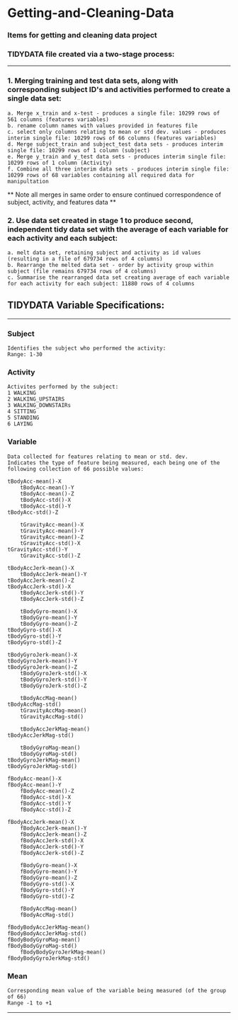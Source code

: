 # Getting-and-Cleaning-Data
### Items for getting and cleaning data project

### TIDYDATA file created via a two-stage process:
----------------------------------------------

### 1. Merging training and test data sets, along with corresponding subject ID's and activities performed to create a single data set:

	a. Merge x_train and x-test - produces a single file: 10299 rows of 561 columns (features variables)
	b. rename column names with values provided in features file
	c. select only columns relating to mean or std dev. values - produces interim single file: 10299 rows of 66 columns (features variables)
	d. Merge subject_train and subject_test data sets - produces interim single file: 10299 rows of 1 column (subject)
	e. Merge y_train and y_test data sets - produces interim single file: 10299 rows of 1 column (Activity)
	f. Combine all three interim data sets - produces interim single file: 10299 rows of 68 variables containing all required data for manipultation
	
** Note all merges in same order to ensure continued correspondence of subject, activity, and features data **

### 2. Use data set created in stage 1 to produce second, independent tidy data set with the average of each variable for each activity and each subject:
	a. melt data set, retaining subject and activity as id values (resulting in a file of 679734 rows of 4 columns)
	b. Rearrange the melted data set - order by activity group within subject (file remains 679734 rows of 4 columns)
	c. Summarise the rearranged data set creating average of each variable for each activity for each subject: 11880 rows of 4 columns



## TIDYDATA Variable Specifications:
----------------------------------

### Subject
	Identifies the subject who performed the activity:
	Range: 1-30


### Activity
	Activites performed by the subject:
	1 WALKING
	2 WALKING_UPSTAIRS
	3 WALKING_DOWNSTAIRs
	4 SITTING
	5 STANDING
	6 LAYING


### Variable
	Data collected for features relating to mean or std. dev.  
	Indicates the type of feature being measured, each being one of the following collection of 66 possible values:

	tBodyAcc-mean()-X
        tBodyAcc-mean()-Y
        tBodyAcc-mean()-Z 
        tBodyAcc-std()-X   
        tBodyAcc-std()-Y
	tBodyAcc-std()-Z

        tGravityAcc-mean()-X
        tGravityAcc-mean()-Y  
      	tGravityAcc-mean()-Z   
    	tGravityAcc-std()-X  
	tGravityAcc-std()-Y
       	tGravityAcc-std()-Z

	tBodyAccJerk-mean()-X
       	tBodyAccJerk-mean()-Y
	tBodyAccJerk-mean()-Z
	tBodyAccJerk-std()-X
        tBodyAccJerk-std()-Y
        tBodyAccJerk-std()-Z

        tBodyGyro-mean()-X 
       	tBodyGyro-mean()-Y
      	tBodyGyro-mean()-Z
	tBodyGyro-std()-X
	tBodyGyro-std()-Y
	tBodyGyro-std()-Z

	tBodyGyroJerk-mean()-X
   	tBodyGyroJerk-mean()-Y
   	tBodyGyroJerk-mean()-Z
      	tBodyGyroJerk-std()-X
     	tBodyGyroJerk-std()-Y
      	tBodyGyroJerk-std()-Z

      	tBodyAccMag-mean()
   	tBodyAccMag-std()
        tGravityAccMag-mean()
      	tGravityAccMag-std()

        tBodyAccJerkMag-mean()
	tBodyAccJerkMag-std()

     	tBodyGyroMag-mean()
        tBodyGyroMag-std()
	tBodyGyroJerkMag-mean()
   	tBodyGyroJerkMag-std()

 	fBodyAcc-mean()-X 
	fBodyAcc-mean()-Y 
        fBodyAcc-mean()-Z
        fBodyAcc-std()-X 
        fBodyAcc-std()-Y
       	fBodyAcc-std()-Z 

	fBodyAccJerk-mean()-X
      	fBodyAccJerk-mean()-Y 
      	fBodyAccJerk-mean()-Z 
      	fBodyAccJerk-std()-X   
    	fBodyAccJerk-std()-Y
        fBodyAccJerk-std()-Z

        fBodyGyro-mean()-X 
        fBodyGyro-mean()-Y 
        fBodyGyro-mean()-Z
     	fBodyGyro-std()-X  
        fBodyGyro-std()-Y 
        fBodyGyro-std()-Z 

        fBodyAccMag-mean() 
        fBodyAccMag-std()    
   
	fBodyBodyAccJerkMag-mean()
  	fBodyBodyAccJerkMag-std() 
  	fBodyBodyGyroMag-mean()  
   	fBodyBodyGyroMag-std()  
    	fBodyBodyGyroJerkMag-mean()
	fBodyBodyGyroJerkMag-std() 

### Mean
	Corresponding mean value of the variable being measured (of the group of 66)
	Range -1 to +1

------------------------------------------------------------------------------
